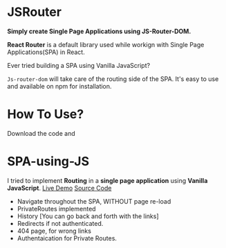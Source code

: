 # JSRouter
**Simply create Single Page Applications using JS-Router-DOM.**

**React Router** is a default library used while workign with Single Page Applications(SPA) in React. 

Ever tried building a SPA using Vanilla JavaScript? 

`Js-router-dom` will take care of the routing side of the SPA. It's easy to use and available on npm for installation. 

# How To Use?
Download the code and 

# SPA-using-JS
I tried to implement **Routing** in a **single page application** using **Vanilla JavaScript**.
[Live Demo](https://routing-using-js.netlify.app/)
[Source Code](https://github.com/Rashita123/Routing-using-JS/)

- Navigate throughout the SPA, WITHOUT page re-load
- PrivateRoutes implemented 
- History [You can go back and forth with the links]
- Redirects if not authenticated.
- 404 page, for wrong links
- Authentaication for Private Routes.
